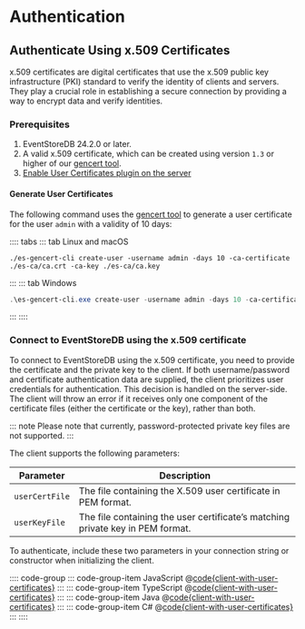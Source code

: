 ﻿# Authentication

## Authenticate Using x.509 Certificates

x.509 certificates are digital certificates that use the x.509 public key infrastructure (PKI) standard to verify the identity of clients and servers. They play a crucial role in establishing a secure connection by providing a way to encrypt data and verify identities.

### Prerequisites

1. EventStoreDB 24.2.0 or later.
2. A valid x.509 certificate, which can be created using version `1.3` or higher of our [gencert tool](https://github.com/EventStore/es-gencert-cli).
3. [Enable User Certificates plugin on the server](https://developers.eventstore.com/server/v24.2/configuration.html#plugins-configuration)

#### Generate User Certificates

The following command uses the [gencert tool](https://github.com/EventStore/es-gencert-cli) to generate a user certificate for the user `admin` with a validity of 10 days:

:::: tabs
::: tab Linux and macOS

```shell
./es-gencert-cli create-user -username admin -days 10 -ca-certificate ./es-ca/ca.crt -ca-key ./es-ca/ca.key
```

:::
::: tab Windows

```powershell
.\es-gencert-cli.exe create-user -username admin -days 10 -ca-certificate ./es-ca/ca.crt -ca-key ./es-ca/ca.key
```

:::
::::

### Connect to EventStoreDB using the x.509 certificate

To connect to EventStoreDB using the x.509 certificate, you need to provide the
certificate and the private key to the client. If both username/password and
certificate authentication data are supplied, the client prioritizes user
credentials for authentication. This decision is handled on the server-side.
The client will throw an error if it receives only one component of the
certificate files (either the certificate or the key), rather than both.

::: note
Please note that currently, password-protected private key files are not supported.
:::

The client supports the following parameters:

| Parameter      | Description                                                                    |
| -------------- | ------------------------------------------------------------------------------ |
| `userCertFile` | The file containing the X.509 user certificate in PEM format.                  |
| `userKeyFile`  | The file containing the user certificate’s matching private key in PEM format. |

To authenticate, include these two parameters in your connection string or constructor when initializing the client.

:::: code-group
::: code-group-item JavaScript
@[code{client-with-user-certificates}](@grpc:user-certificates.js)
:::
::: code-group-item TypeScript
@[code{client-with-user-certificates}](@grpc:user-certificates.ts)
:::
::: code-group-item Java
@[code{client-with-user-certificates}](@grpc:authentication/UserCertificate.java)
:::
::: code-group-item C#
@[code{client-with-user-certificates}](@grpc:user-certificates/Program.cs)
:::
::::

